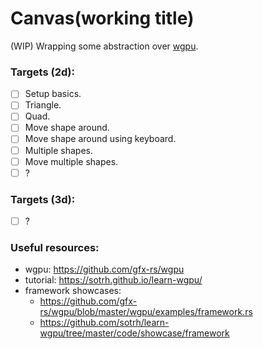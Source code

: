 # Canvas(working title)
(WIP)
Wrapping some abstraction over [wgpu](https://wgpu.rs/). 

### Targets (2d):
- [ ] Setup basics.
- [ ] Triangle.
- [ ] Quad.
- [ ] Move shape around.
- [ ] Move shape around using keyboard.
- [ ] Multiple shapes.
- [ ] Move multiple shapes.
- [ ] ?
### Targets (3d):
- [ ] ?

### Useful resources:
- wgpu: https://github.com/gfx-rs/wgpu
- tutorial: https://sotrh.github.io/learn-wgpu/
- framework showcases: 
  - https://github.com/gfx-rs/wgpu/blob/master/wgpu/examples/framework.rs
  - https://github.com/sotrh/learn-wgpu/tree/master/code/showcase/framework
